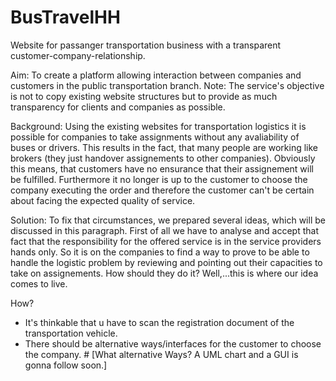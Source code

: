# BusTravelHH
Website for passanger transportation business with a transparent customer-company-relationship.

Aim:
To create a platform allowing interaction between companies and customers in the public transportation branch. 
Note: The service's objective is not to copy existing website structures but to provide as much transparency for clients and companies as possible.

Background:
Using the existing websites for transportation logistics it is possible for companies to take assignments without any avaliability of buses or drivers. 
This results in the fact, that many people are working like brokers (they just handover assignements to other companies). Obviously this means, that  customers have no ensurance that their assignement will be fulfilled. Furthermore it no longer is up to the customer to choose the company executing the order and therefore the customer can't be certain about facing the expected quality of service.

Solution:
To fix that circumstances, we prepared several ideas, which will be discussed in this paragraph.
First of all we have to analyse and accept that fact that the responsibility for the offered service is in the service providers hands only. 
So it is on the companies to find a way to prove to be able to handle the logistic problem by reviewing and pointing out their capacities to take on assignements. How should they do it? Well,...this is where our idea comes to live. 


How?
- It's thinkable that u have to scan the registration document of the transportation vehicle.
- There should be alternative ways/interfaces for the customer to choose the company. #
[What alternative Ways? A UML chart and a GUI is gonna follow soon.]
